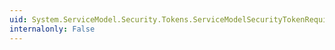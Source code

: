 ```yaml
---
uid: System.ServiceModel.Security.Tokens.ServiceModelSecurityTokenRequirement.PrivacyNoticeVersionProperty
internalonly: False
---
```

